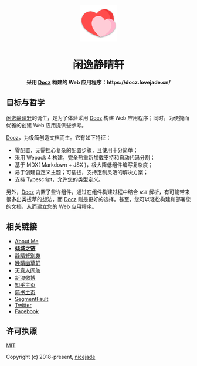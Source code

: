 <p align="center"><a href="https://docz.lovejade.cn" target="_blank"><img width="100"src="https://raw.githubusercontent.com/nicejade/docz-web-app/master/public/images/logo.png"></a></p>

<h1 align="center">闲逸静晴轩</h1>

<div align="center">
  <strong>
    采用 <a href="https://nicelinks.site/post/5b225adfd1c6ca419a9f7dfe">Docz</a> 构建的 Web 应用程序：https://docz.lovejade.cn/
  </strong>
</div>

## 目标与哲学

[闲逸静晴轩](https://docz.lovejade.cn)的诞生，是为了体验采用 [Docz](https://www.docz.site/) 构建 Web 应用程序；同时，为便捷而优雅的创建 Web 应用提供些参考。

[Docz](https://www.docz.site/)，为极简创造文档而生。它有如下特征：
- 零配置，无需担心复杂的配置步骤，且使用十分简单；
- 采用 Wepack 4 构建，完全热重新加载支持和自动代码分割；
- 基于 MDX( Markdown + JSX )，极大降低组件编写复杂度；
- 易于创建自定义主题；可插拔，支持定制灵活的解决方案；
- 支持 Typescript，允许您的类型定义。

另外，[Docz](https://www.docz.site/) 内置了些许组件，通过在组件构建过程中结合 `AST` 解析，有可能带来很多出类拔萃的想法，而 [Docz](https://www.docz.site/) 则是更好的选择。甚至，您可以轻松构建和部署您的文档，从而建立您的 Web 应用程序。

## 相关链接

- [About Me](https://about.me/nicejade)
- [**倾城之链**](https://nicelinks.site?from=github)
- [静晴轩别苑](https://nice.lovejade.cn/?from=github)
- [晚晴幽草轩](https://jeffjade.com/nicelinks)
- [天意人间舫](https://blog.lovejade.cn/?from=github)
- [新浪微博](https://weibo.com/jeffjade)
- [知乎主页](https://www.zhihu.com/people/yang-qiong-pu/)
- [简书主页](https://www.jianshu.com/u/9aae3d8f4c3d)
- [SegmentFault](https://segmentfault.com/u/jeffjade)
- [Twitter](https://twitter.com/jeffjade2)
- [Facebook](https://www.facebook.com/yang.gang.jade)

## 许可执照

[MIT](http://opensource.org/licenses/MIT)

Copyright (c) 2018-present, [nicejade](https://about.me/nicejade)
